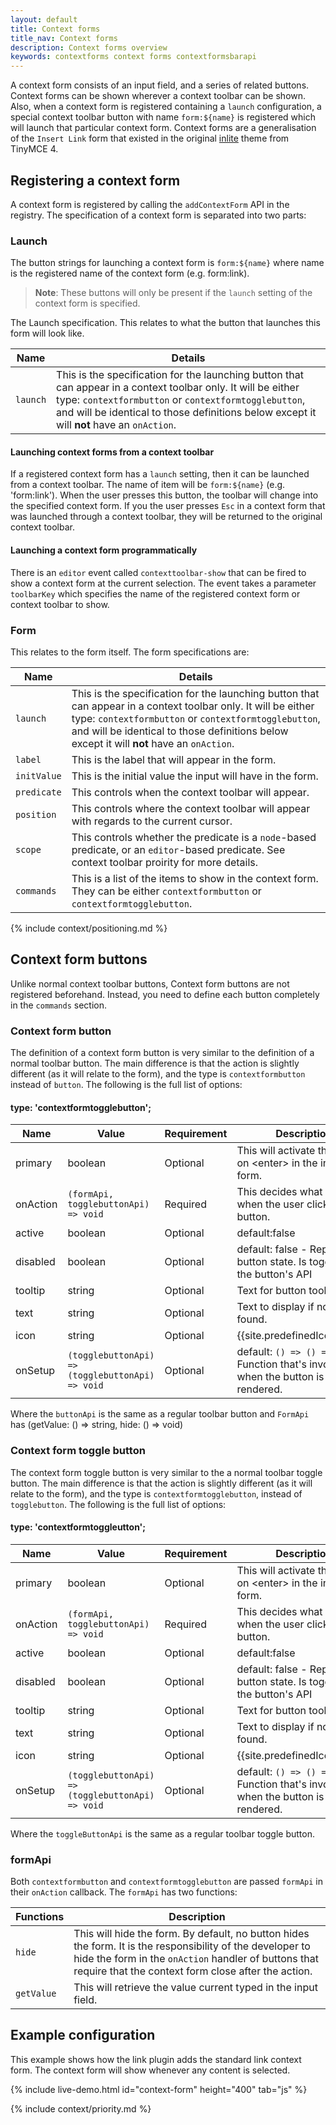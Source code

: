 ```yaml
---
layout: default
title: Context forms
title_nav: Context forms
description: Context forms overview
keywords: contextforms context forms contextformsbarapi
---
```


A context form consists of an input field, and a series of related buttons. Context forms can be shown wherever a context toolbar can be shown. Also, when a context form is registered containing a `launch` configuration, a special context toolbar button with name `form:${name}` is registered which will launch that particular context form.
Context forms are a generalisation of the `Insert Link` form that existed in the original [inlite]({{site.url}}/docs-4x/themes/inlite/#quicklink) theme from TinyMCE 4.

## Registering a context form

A context form is registered by calling the `addContextForm` API in the registry. The specification of a context form is separated into two parts:

### Launch

The button strings for launching a context form is `form:${name}` where name is the registered name of the context form (e.g. form:link).

> **Note**: These buttons will only be present if the `launch` setting of the context form is specified.

The Launch specification. This relates to what the button that launches this form will look like.

| Name | Details |
| ---- | ------- |
| `launch` | This is the specification for the launching button that can appear in a context toolbar only. It will be either type: `contextformbutton` or `contextformtogglebutton`, and will be identical to those definitions below except it will **not** have an `onAction`. |

#### Launching context forms from a context toolbar

If a registered context form has a `launch` setting, then it can be launched from a context toolbar. The name of item will be `form:${name}` (e.g. 'form:link'). When the user presses this button, the toolbar will change into the specified context form. If you the user presses `Esc` in a context form that was launched through a context toolbar, they will be returned to the original context toolbar.

#### Launching a context form programmatically

There is an `editor` event called `contexttoolbar-show` that can be fired to show a context form at the current selection. The event takes a parameter `toolbarKey` which specifies the name of the registered context form or context toolbar to show.

### Form

This relates to the form itself. The form specifications are:

| Name | Details |
| ---- | ------- |
| `launch` | This is the specification for the launching button that can appear in a context toolbar only. It will be either type: `contextformbutton` or `contextformtogglebutton`, and will be identical to those definitions below except it will **not** have an `onAction`. |
| `label` | This is the label that will appear in the form. |
| `initValue` | This is the initial value the input will have in the form. |
| `predicate` | This controls when the context toolbar will appear. |
| `position` | This controls where the context toolbar will appear with regards to the current cursor. |
| `scope` | This controls whether the predicate is a `node`-based predicate, or an `editor`-based predicate. See context toolbar proirity for more details. |
| `commands` | This is a list of the items to show in the context form. They can be either `contextformbutton` or `contextformtogglebutton`. |

{% include context/positioning.md %}

## Context form buttons

Unlike normal context toolbar buttons, Context form buttons are not registered beforehand. Instead, you need to define each button completely in the `commands` section.

### Context form button

The definition of a context form button is very similar to the definition of a normal toolbar button. The main difference is that the action is slightly different (as it will relate to the form), and the type is `contextformbutton` instead of `button`. The following is the full list of options:

#### type: 'contextformtogglebutton';

| Name | Value | Requirement | Description |
| ---- | ----- | ----------- | ----------- |
| primary | boolean | Optional | This will activate the button on &lt;enter&gt; in the input form. |
| onAction | `(formApi, togglebuttonApi) => void` | Required | This decides what happens when the user clicks the button. |
| active | boolean | Optional | default:false |
| disabled | boolean | Optional | default: false - Represents button state. Is toggled by the button's API |
| tooltip | string | Optional | Text for button tooltip. |
| text | string | Optional | Text to display if no icon is found. |
| icon | string | Optional | {{site.predefinedIconsOnly}} |
| onSetup | `(togglebuttonApi) => (togglebuttonApi) => void` | Optional | default: `() => () => {}` - Function that's invoked when the button is rendered. |

Where the `buttonApi` is the same as a regular toolbar button and `FormApi` has (getValue: () => string, hide: () => void)

### Context form toggle button

The context form toggle button is very similar to the a normal toolbar toggle button. The main difference is that the action is slightly different (as it will relate to the form), and the type is `contextformtogglebutton`, instead of `togglebutton`. The following is the full list of options:

#### type: 'contextformtoggleutton';

| Name | Value | Requirement | Description |
| ---- | ----- | ----------- | ----------- |
| primary | boolean | Optional | This will activate the button on &lt;enter&gt; in the input form. |
| onAction | `(formApi, togglebuttonApi) => void` | Required | This decides what happens when the user clicks the button. |
| active | boolean | Optional | default:false |
| disabled | boolean | Optional | default: false - Represents button state. Is toggled by the button's API |
| tooltip | string | Optional | Text for button tooltip. |
| text | string | Optional | Text to display if no icon is found. |
| icon | string | Optional | {{site.predefinedIconsOnly}} |
| onSetup | `(togglebuttonApi) => (togglebuttonApi) => void` | Optional | default: `() => () => {}` - Function that's invoked when the button is rendered. |

Where the `toggleButtonApi` is the same as a regular toolbar toggle button.

### formApi

Both `contextformbutton` and `contextformtogglebutton` are passed `formApi` in their `onAction` callback. The `formApi` has two functions:

| Functions | Description |
| --------- | ----------- |
|`hide` | This will hide the form. By default, no button hides the form. It is the responsibility of the developer to hide the form in the `onAction` handler of buttons that require that the context form close after the action. |
| `getValue` | This will retrieve the value current typed in the input field. |

## Example configuration

This example shows how the link plugin adds the standard link context form. The context form will show whenever any content is selected.

{% include live-demo.html id="context-form" height="400" tab="js" %}

{% include context/priority.md %}